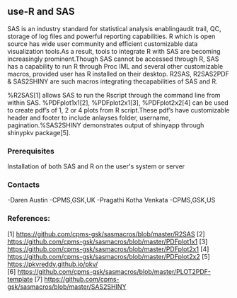 ## use-R and SAS

SAS is an industry standard for statistical analysis enablingaudit trail, QC, storage of log files and powerful reporting capabilities.
R which is open source has wide user community and efficient customizable data visualization tools.As a result, tools to integrate R with SAS are becoming increasingly prominent.Though SAS cannot be accessed through R, SAS has a capability to run R through Proc IML and several other customizable macros, provided user has R installed on their desktop. R2SAS, R2SAS2PDF & SAS2SHINY are such macros integrating thecapabilities of SAS and R.

%R2SAS[1] allows SAS to run the Rscript through the command line from within SAS.                            %PDFplot1x1[2], %PDFplot2x1[3], %PDFplot2x2[4] can be used to create pdf’s of 1, 2 or 4 plots from R script.These pdf’s have customizable header and footer to include anlayses folder, username, pagination.%SAS2SHINY demonstrates output of shinyapp through shinypkv package[5].
### Prerequisites
Installation of both SAS and R on the user's system or server

### Contacts
-Daren Austin -CPMS,GSK,UK
-Pragathi Kotha Venkata -CPMS,GSK,US

### References: 
[1] https://github.com/cpms-gsk/sasmacros/blob/master/R2SAS 
[2] https://github.com/cpms-gsk/sasmacros/blob/master/PDFplot1x1 
[3] https://github.com/cpms-gsk/sasmacros/blob/master/PDFplot2x1 
[4] https://github.com/cpms-gsk/sasmacros/blob/master/PDFplot2x2 
[5] https://pkvreddy.github.io/pkv/  
[6] https://github.com/cpms-gsk/sasmacros/blob/master/PLOT2PDF-template 
[7] https://github.com/cpms-gsk/sasmacros/blob/master/SAS2SHINY 
